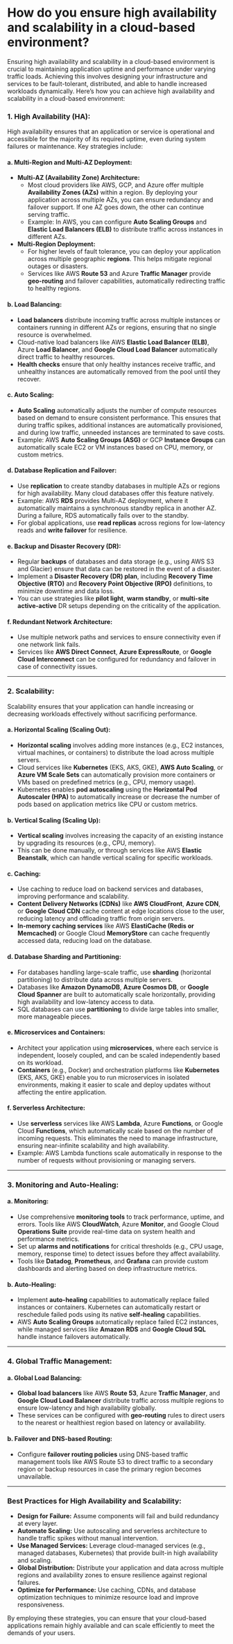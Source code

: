 <h1>How do you ensure high availability and scalability in a cloud-based environment?</h1>

Ensuring high availability and scalability in a cloud-based environment is crucial to maintaining application uptime and performance under varying traffic loads. Achieving this involves designing your infrastructure and services to be fault-tolerant, distributed, and able to handle increased workloads dynamically. Here’s how you can achieve high availability and scalability in a cloud-based environment:

### **1. High Availability (HA):**
High availability ensures that an application or service is operational and accessible for the majority of its required uptime, even during system failures or maintenance. Key strategies include:

#### **a. Multi-Region and Multi-AZ Deployment:**
   - **Multi-AZ (Availability Zone) Architecture:**
     - Most cloud providers like AWS, GCP, and Azure offer multiple **Availability Zones (AZs)** within a region. By deploying your application across multiple AZs, you can ensure redundancy and failover support. If one AZ goes down, the other can continue serving traffic.
     - Example: In AWS, you can configure **Auto Scaling Groups** and **Elastic Load Balancers (ELB)** to distribute traffic across instances in different AZs.
   - **Multi-Region Deployment:**
     - For higher levels of fault tolerance, you can deploy your application across multiple geographic **regions**. This helps mitigate regional outages or disasters. 
     - Services like AWS **Route 53** and Azure **Traffic Manager** provide **geo-routing** and failover capabilities, automatically redirecting traffic to healthy regions.

#### **b. Load Balancing:**
   - **Load balancers** distribute incoming traffic across multiple instances or containers running in different AZs or regions, ensuring that no single resource is overwhelmed. 
   - Cloud-native load balancers like AWS **Elastic Load Balancer (ELB)**, Azure **Load Balancer**, and **Google Cloud Load Balancer** automatically direct traffic to healthy resources.
   - **Health checks** ensure that only healthy instances receive traffic, and unhealthy instances are automatically removed from the pool until they recover.

#### **c. Auto Scaling:**
   - **Auto Scaling** automatically adjusts the number of compute resources based on demand to ensure consistent performance. This ensures that during traffic spikes, additional instances are automatically provisioned, and during low traffic, unneeded instances are terminated to save costs.
   - Example: AWS **Auto Scaling Groups (ASG)** or GCP **Instance Groups** can automatically scale EC2 or VM instances based on CPU, memory, or custom metrics.

#### **d. Database Replication and Failover:**
   - Use **replication** to create standby databases in multiple AZs or regions for high availability. Many cloud databases offer this feature natively.
   - Example: AWS **RDS** provides Multi-AZ deployment, where it automatically maintains a synchronous standby replica in another AZ. During a failure, RDS automatically fails over to the standby.
   - For global applications, use **read replicas** across regions for low-latency reads and **write failover** for resilience.

#### **e. Backup and Disaster Recovery (DR):**
   - Regular **backups** of databases and data storage (e.g., using AWS S3 and Glacier) ensure that data can be restored in the event of a disaster.
   - Implement a **Disaster Recovery (DR) plan**, including **Recovery Time Objective (RTO)** and **Recovery Point Objective (RPO)** definitions, to minimize downtime and data loss.
   - You can use strategies like **pilot light**, **warm standby**, or **multi-site active-active** DR setups depending on the criticality of the application.

#### **f. Redundant Network Architecture:**
   - Use multiple network paths and services to ensure connectivity even if one network link fails.
   - Services like **AWS Direct Connect**, **Azure ExpressRoute**, or **Google Cloud Interconnect** can be configured for redundancy and failover in case of connectivity issues.

---

### **2. Scalability:**
Scalability ensures that your application can handle increasing or decreasing workloads effectively without sacrificing performance.

#### **a. Horizontal Scaling (Scaling Out):**
   - **Horizontal scaling** involves adding more instances (e.g., EC2 instances, virtual machines, or containers) to distribute the load across multiple servers.
   - Cloud services like **Kubernetes** (EKS, AKS, GKE), **AWS Auto Scaling**, or **Azure VM Scale Sets** can automatically provision more containers or VMs based on predefined metrics (e.g., CPU, memory usage).
   - Kubernetes enables **pod autoscaling** using the **Horizontal Pod Autoscaler (HPA)** to automatically increase or decrease the number of pods based on application metrics like CPU or custom metrics.

#### **b. Vertical Scaling (Scaling Up):**
   - **Vertical scaling** involves increasing the capacity of an existing instance by upgrading its resources (e.g., CPU, memory).
   - This can be done manually, or through services like AWS **Elastic Beanstalk**, which can handle vertical scaling for specific workloads.

#### **c. Caching:**
   - Use caching to reduce load on backend services and databases, improving performance and scalability.
   - **Content Delivery Networks (CDNs)** like **AWS CloudFront**, **Azure CDN**, or **Google Cloud CDN** cache content at edge locations close to the user, reducing latency and offloading traffic from origin servers.
   - **In-memory caching services** like AWS **ElastiCache (Redis or Memcached)** or Google Cloud **MemoryStore** can cache frequently accessed data, reducing load on the database.

#### **d. Database Sharding and Partitioning:**
   - For databases handling large-scale traffic, use **sharding** (horizontal partitioning) to distribute data across multiple servers.
   - Databases like **Amazon DynamoDB**, **Azure Cosmos DB**, or **Google Cloud Spanner** are built to automatically scale horizontally, providing high availability and low-latency access to data.
   - SQL databases can use **partitioning** to divide large tables into smaller, more manageable pieces.

#### **e. Microservices and Containers:**
   - Architect your application using **microservices**, where each service is independent, loosely coupled, and can be scaled independently based on its workload.
   - **Containers** (e.g., Docker) and orchestration platforms like **Kubernetes** (EKS, AKS, GKE) enable you to run microservices in isolated environments, making it easier to scale and deploy updates without affecting the entire application.

#### **f. Serverless Architecture:**
   - Use **serverless** services like AWS **Lambda**, Azure **Functions**, or Google Cloud **Functions**, which automatically scale based on the number of incoming requests. This eliminates the need to manage infrastructure, ensuring near-infinite scalability and high availability.
   - Example: AWS Lambda functions scale automatically in response to the number of requests without provisioning or managing servers.

---

### **3. Monitoring and Auto-Healing:**

#### **a. Monitoring:**
   - Use comprehensive **monitoring tools** to track performance, uptime, and errors. Tools like AWS **CloudWatch**, Azure **Monitor**, and Google Cloud **Operations Suite** provide real-time data on system health and performance metrics.
   - Set up **alarms and notifications** for critical thresholds (e.g., CPU usage, memory, response time) to detect issues before they affect availability.
   - Tools like **Datadog**, **Prometheus**, and **Grafana** can provide custom dashboards and alerting based on deep infrastructure metrics.

#### **b. Auto-Healing:**
   - Implement **auto-healing** capabilities to automatically replace failed instances or containers. Kubernetes can automatically restart or reschedule failed pods using its native **self-healing** capabilities.
   - AWS **Auto Scaling Groups** automatically replace failed EC2 instances, while managed services like **Amazon RDS** and **Google Cloud SQL** handle instance failovers automatically.
   
---

### **4. Global Traffic Management:**

#### **a. Global Load Balancing:**
   - **Global load balancers** like AWS **Route 53**, Azure **Traffic Manager**, and **Google Cloud Load Balancer** distribute traffic across multiple regions to ensure low-latency and high availability globally.
   - These services can be configured with **geo-routing** rules to direct users to the nearest or healthiest region based on latency or availability.

#### **b. Failover and DNS-based Routing:**
   - Configure **failover routing policies** using DNS-based traffic management tools like AWS Route 53 to direct traffic to a secondary region or backup resources in case the primary region becomes unavailable.

---

### **Best Practices for High Availability and Scalability:**

- **Design for Failure:** Assume components will fail and build redundancy at every layer.
- **Automate Scaling:** Use autoscaling and serverless architecture to handle traffic spikes without manual intervention.
- **Use Managed Services:** Leverage cloud-managed services (e.g., managed databases, Kubernetes) that provide built-in high availability and scaling.
- **Global Distribution:** Distribute your application and data across multiple regions and availability zones to ensure resilience against regional failures.
- **Optimize for Performance:** Use caching, CDNs, and database optimization techniques to minimize resource load and improve responsiveness.

By employing these strategies, you can ensure that your cloud-based applications remain highly available and can scale efficiently to meet the demands of your users.

